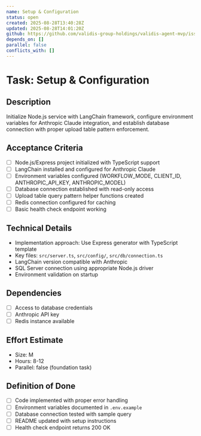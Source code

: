 ```yaml
---
name: Setup & Configuration
status: open
created: 2025-08-28T13:40:28Z
updated: 2025-08-28T14:01:20Z
github: https://github.com/validis-group-holdings/validis-agent-mvp/issues/2
depends_on: []
parallel: false
conflicts_with: []
---
```


# Task: Setup & Configuration

## Description
Initialize Node.js service with LangChain framework, configure environment variables for Anthropic Claude integration, and establish database connection with proper upload table pattern enforcement.

## Acceptance Criteria
- [ ] Node.js/Express project initialized with TypeScript support
- [ ] LangChain installed and configured for Anthropic Claude
- [ ] Environment variables configured (WORKFLOW_MODE, CLIENT_ID, ANTHROPIC_API_KEY, ANTHROPIC_MODEL)
- [ ] Database connection established with read-only access
- [ ] Upload table query pattern helper functions created
- [ ] Redis connection configured for caching
- [ ] Basic health check endpoint working

## Technical Details
- Implementation approach: Use Express generator with TypeScript template
- Key files: `src/server.ts`, `src/config/`, `src/db/connection.ts`
- LangChain version compatible with Anthropic
- SQL Server connection using appropriate Node.js driver
- Environment validation on startup

## Dependencies
- [ ] Access to database credentials
- [ ] Anthropic API key
- [ ] Redis instance available

## Effort Estimate
- Size: M
- Hours: 8-12
- Parallel: false (foundation task)

## Definition of Done
- [ ] Code implemented with proper error handling
- [ ] Environment variables documented in `.env.example`
- [ ] Database connection tested with sample query
- [ ] README updated with setup instructions
- [ ] Health check endpoint returns 200 OK